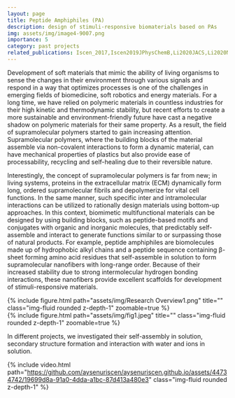 ```yaml
---
layout: page
title: Peptide Amphiphiles (PA)
description: design of stimuli-responsive biomaterials based on PAs
img: assets/img/image4-9007.png
importance: 5
category: past projects
related_publications: Iscen_2017,Iscen2019JPhysChemB,Li2020JACS,Li2020NatMat
---
```


Development of soft materials that mimic the ability of living organisms to sense the changes in their environment through various signals and respond in a way that optimizes processes is one of the challenges in emerging fields of biomedicine, soft robotics and energy materials. For a long time, we have relied on polymeric materials in countless industries for their high kinetic and thermodynamic stability, but recent efforts to create a more sustainable and environment-friendly future have cast a negative shadow on polymeric materials for their same property. As a result, the field of supramolecular polymers started to gain increasing attention. Supramolecular polymers, where the building blocks of the material assemble via non-covalent interactions to form a dynamic material, can have mechanical properties of plastics but also provide ease of processability, recycling and self-healing due to their reversible nature.

Interestingly, the concept of supramolecular polymers is far from new; in living systems, proteins in the extracellular matrix (ECM) dynamically form long, ordered supramolecular fibrils and depolymerize for vital cell functions. In the same manner, such specific inter and intramolecular interactions can be utilized to rationally design materials using bottom-up approaches. In this context, biomimetic multifunctional materials can be designed by using building blocks, such as peptide-based motifs and conjugates with organic and inorganic molecules, that predictably self-assemble and interact to generate functions similar to or surpassing those of natural products. For example, peptide amphiphiles are biomolecules made up of hydrophobic alkyl chains and a peptide sequence containing β-sheet forming amino acid residues that self-assemble in solution to form supramolecular nanofibers with long-range order. Because of their increased stability due to strong intermolecular hydrogen bonding interactions, these nanofibers provide excellent scaffolds for development of stimuli-responsive materials. 

<div class="row justify-content-sm-center">
    <div class="col-sm-4 mt-3 mt-md-0">
        {% include figure.html path="assets/img/Research Overview1.png" title="" class="img-fluid rounded z-depth-1" zoomable=true %}
    </div>
    <div class="col-sm-8 mt-3 mt-md-0">
        {% include figure.html path="assets/img/fig1.jpeg" title="" class="img-fluid rounded z-depth-1" zoomable=true %}
    </div>
</div>

In different projects, we investigated their self-assembly in solution, secondary structure formation and interaction with water and ions in solution.

{% include video.html path="https://github.com/aysenuriscen/aysenuriscen.github.io/assets/44734742/19699d8a-91a0-4dda-a1bc-87d413a480e3" class="img-fluid rounded z-depth-1" %}


